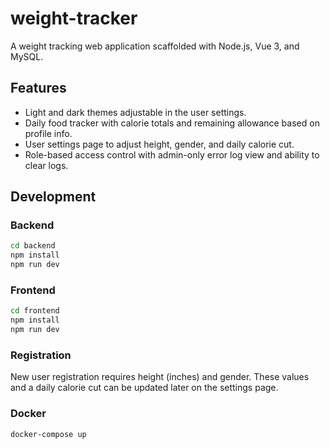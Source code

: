# weight-tracker

A weight tracking web application scaffolded with Node.js, Vue 3, and MySQL.

## Features

- Light and dark themes adjustable in the user settings.
- Daily food tracker with calorie totals and remaining allowance based on profile info.
- User settings page to adjust height, gender, and daily calorie cut.
- Role-based access control with admin-only error log view and ability to clear logs.

## Development

### Backend
```bash
cd backend
npm install
npm run dev
```

### Frontend
```bash
cd frontend
npm install
npm run dev
```

### Registration

New user registration requires height (inches) and gender. These values and a daily calorie cut can be updated later on the settings page.

### Docker
```bash
docker-compose up
```
